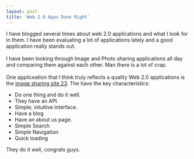 ```yaml
---
layout: post
title: 'Web 2.0 Apps Done Right'
---
```

I have blogged several times about web 2.0 applications and what I look for in them.  I have been evaluating a lot of applications lately and a good application really stands out.<br /><br />I have been looking through Image and Photo sharing applications all day and comparing them against each other.  Man there is a lot of crap.<br /><br />One appliceation that I think truly reflects a quality Web 2.0 applications is the <a href="http://www.23hq.com/">image sharing site 23</a>.  The have the key characteristics:<br /><ul class="mainlist"><li>Do one thing and do it well.</li><li>They have an API.</li><li>Simple, intuitive interface.</li><li>Have a blog</li><li>Have an about us page.</li><li>Simple Search</li><li>Simple Navigation</li><li>Quick loading<br /></li></ul>They do it well, congrats guys.